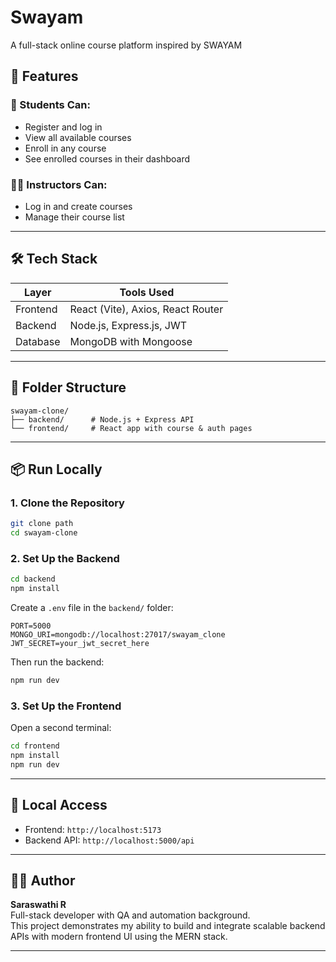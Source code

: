 # Swayam
A full-stack online course platform inspired by SWAYAM

## 🚀 Features

### 👤 Students Can:
- Register and log in
- View all available courses
- Enroll in any course
- See enrolled courses in their dashboard

### 🧑‍🏫 Instructors Can:
- Log in and create courses
- Manage their course list

---

## 🛠️ Tech Stack

| Layer     | Tools Used                        |
|-----------|-----------------------------------|
| Frontend  | React (Vite), Axios, React Router |
| Backend   | Node.js, Express.js, JWT          |
| Database  | MongoDB with Mongoose             |

---

## 📁 Folder Structure

```
swayam-clone/
├── backend/      # Node.js + Express API
└── frontend/     # React app with course & auth pages
```

---

## 📦 Run Locally

### 1. Clone the Repository

```bash
git clone path
cd swayam-clone
```

### 2. Set Up the Backend

```bash
cd backend
npm install
```

Create a `.env` file in the `backend/` folder:

```
PORT=5000
MONGO_URI=mongodb://localhost:27017/swayam_clone
JWT_SECRET=your_jwt_secret_here
```

Then run the backend:

```bash
npm run dev
```

### 3. Set Up the Frontend

Open a second terminal:

```bash
cd frontend
npm install
npm run dev
```

---

## 🔗 Local Access

- Frontend: `http://localhost:5173`
- Backend API: `http://localhost:5000/api`

---

## 👩‍💻 Author

**Saraswathi R**  
Full-stack developer with QA and automation background.  
This project demonstrates my ability to build and integrate scalable backend APIs with modern frontend UI using the MERN stack.

---
